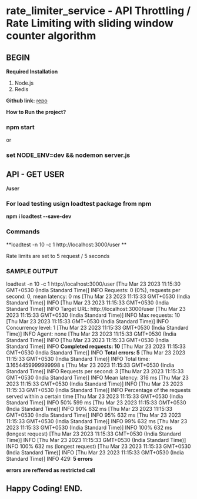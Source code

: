 # rate_limiter_service - API Throttling / Rate Limiting with sliding window counter algorithm

## BEGIN

**Required Installation**
1) Node.js
2) Redis


**Github link:** [repo](https://github.com/jasim08/rate_limiter_service.git)


**How to Run the project?**
### npm start

or

### set NODE_ENV=dev && nodemon server.js


## API - GET USER
**/user**

### For load testing usign loadtest package from npm

**npm i loadtest --save-dev**

### Commands
**loadtest -n 10  -c 1 http://localhost:3000/user **

Rate limits are set to 5 request / 5 seconds

### SAMPLE OUTPUT

loadtest -n 10  -c 1 http://localhost:3000/user
[Thu Mar 23 2023 11:15:30 GMT+0530 (India Standard Time)] INFO Requests: 0 (0%), requests per second: 0, mean latency: 0 ms
[Thu Mar 23 2023 11:15:33 GMT+0530 (India Standard Time)] INFO 
[Thu Mar 23 2023 11:15:33 GMT+0530 (India Standard Time)] INFO Target URL:          http://localhost:3000/user
[Thu Mar 23 2023 11:15:33 GMT+0530 (India Standard Time)] INFO Max requests:        10
[Thu Mar 23 2023 11:15:33 GMT+0530 (India Standard Time)] INFO Concurrency level:   1
[Thu Mar 23 2023 11:15:33 GMT+0530 (India Standard Time)] INFO Agent:               none
[Thu Mar 23 2023 11:15:33 GMT+0530 (India Standard Time)] INFO 
[Thu Mar 23 2023 11:15:33 GMT+0530 (India Standard Time)] INFO **Completed requests:  10**
[Thu Mar 23 2023 11:15:33 GMT+0530 (India Standard Time)] INFO **Total errors:        5**
[Thu Mar 23 2023 11:15:33 GMT+0530 (India Standard Time)] INFO Total time:          3.1654459999999998 s
[Thu Mar 23 2023 11:15:33 GMT+0530 (India Standard Time)] INFO Requests per second: 3
[Thu Mar 23 2023 11:15:33 GMT+0530 (India Standard Time)] INFO Mean latency:        316 ms
[Thu Mar 23 2023 11:15:33 GMT+0530 (India Standard Time)] INFO
[Thu Mar 23 2023 11:15:33 GMT+0530 (India Standard Time)] INFO Percentage of the requests served within a certain time
[Thu Mar 23 2023 11:15:33 GMT+0530 (India Standard Time)] INFO   50%      599 ms
[Thu Mar 23 2023 11:15:33 GMT+0530 (India Standard Time)] INFO   90%      632 ms
[Thu Mar 23 2023 11:15:33 GMT+0530 (India Standard Time)] INFO   95%      632 ms
[Thu Mar 23 2023 11:15:33 GMT+0530 (India Standard Time)] INFO   99%      632 ms
[Thu Mar 23 2023 11:15:33 GMT+0530 (India Standard Time)] INFO  100%      632 ms (longest request) 
[Thu Mar 23 2023 11:15:33 GMT+0530 (India Standard Time)] INFO
[Thu Mar 23 2023 11:15:33 GMT+0530 (India Standard Time)] INFO  100%      632 ms (longest request) 
[Thu Mar 23 2023 11:15:33 GMT+0530 (India Standard Time)] INFO
[Thu Mar 23 2023 11:15:33 GMT+0530 (India Standard Time)] INFO   429:   **5 errors**

**errors are reffered as restricted call**


## Happy Coding! END.
